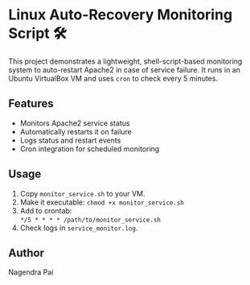 # Linux Auto-Recovery Monitoring Script 🛠️

This project demonstrates a lightweight, shell-script-based monitoring system to auto-restart Apache2 in case of service failure. It runs in an Ubuntu VirtualBox VM and uses `cron` to check every 5 minutes.

## Features
- Monitors Apache2 service status
- Automatically restarts it on failure
- Logs status and restart events
- Cron integration for scheduled monitoring

## Usage
1. Copy `monitor_service.sh` to your VM.
2. Make it executable: `chmod +x monitor_service.sh`
3. Add to crontab:  
   `*/5 * * * * /path/to/monitor_service.sh`
4. Check logs in `service_monitor.log`.

## Author
Nagendra Pai
